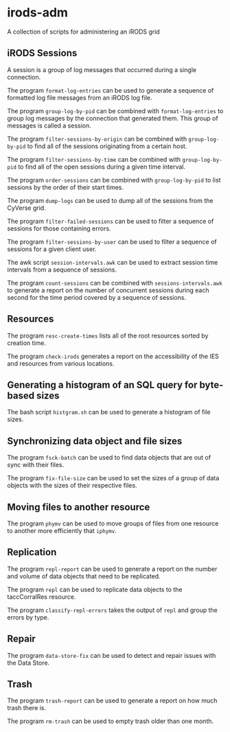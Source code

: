 # irods-adm

A collection of scripts for administering an iRODS grid


## iRODS Sessions

A session is a group of log messages that occurred during a single connection.

The program `format-log-entries` can be used to generate a sequence of formatted
log file messages from an iRODS log file.

The program `group-log-by-pid` can be combined with `format-log-entries` to
group log messages by the connection that generated them. This group of messages
is called a session.

The program `filter-sessions-by-origin` can be combined with `group-log-by-pid`
to find all of the sessions originating from a certain host.

The program `filter-sessions-by-time` can be combined with `group-log-by-pid` to
find all of the open sessions during a given time interval.

The program `order-sessions` can be combined with `group-log-by-pid` to list
sessions by the order of their start times.

The program `dump-logs` can be used to dump all of the sessions from the CyVerse
grid.

The program `filter-failed-sessions` can be used to filter a sequence of
sessions for those containing errors.

The program `filter-sessions-by-user` can be used to filter a sequence of
sessions for a given client user.

The awk script `session-intervals.awk` can be used to extract session time
intervals from a sequence of sessions.

The program `count-sessions` can be combined with `sessions-intervals.awk` to
generate a report on the number of concurrent sessions during each second for
the time period covered by a sequence of sessions.


## Resources

The program `resc-create-times` lists all of the root resources sorted by
creation time.

The program `check-irods` generates a report on the accessibility of the IES and
resources from various locations.


## Generating a histogram of an SQL query for byte-based sizes

The bash script `histgram.sh` can be used to generate a histogram of file sizes.


## Synchronizing data object and file sizes

The program `fsck-batch` can be used to find data objects that are out of sync
with their files.

The program `fix-file-size` can be used to set the sizes of a group of data
objects with the sizes of their respective files.


## Moving files to another resource

The program `phymv` can be used to move groups of files from one resource to
another more efficiently that `iphymv`.


## Replication

The program `repl-report` can be used to generate a report on the number and
volume of data objects that need to be replicated.

The program `repl` can be used to replicate data objects to the taccCorralRes
resource.

The program `classify-repl-errors` takes the output of `repl` and group the
errors by type.


## Repair

The program `data-store-fix` can be used to detect and repair issues with the
Data Store.


## Trash

The program `trash-report` can be used to generate a report on how much trash
there is.

The program `rm-trash` can be used to empty trash older than one month.
